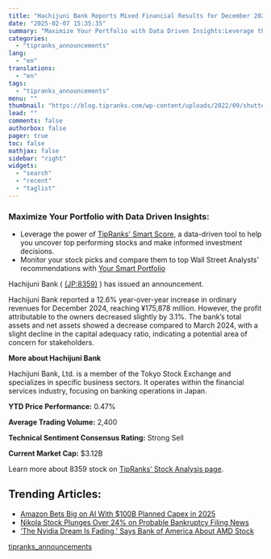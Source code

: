 ```yaml
---
title: "Hachijuni Bank Reports Mixed Financial Results for December 2024"
date: "2025-02-07 15:35:35"
summary: "Maximize Your Portfolio with Data Driven Insights:Leverage the power of TipRanks' Smart Score, a data-driven tool to help you uncover top performing stocks and make informed investment decisions. Monitor your stock picks and compare them to top Wall Street Analysts' recommendations with Your Smart PortfolioHachijuni Bank ( (JP:8359) ) has..."
categories:
  - "tipranks_announcements"
lang:
  - "en"
translations:
  - "en"
tags:
  - "tipranks_announcements"
menu: ""
thumbnail: "https://blog.tipranks.com/wp-content/uploads/2022/09/shutterstock_1326553091-750x406.jpg"
lead: ""
comments: false
authorbox: false
pager: true
toc: false
mathjax: false
sidebar: "right"
widgets:
  - "search"
  - "recent"
  - "taglist"
---
```


### Maximize Your Portfolio with Data Driven Insights:

* Leverage the power of [TipRanks' Smart Score](https://www.tipranks.com/screener/top-smart-score-stocks), a data-driven tool to help you uncover top performing stocks and make informed investment decisions.
* Monitor your stock picks and compare them to top Wall Street Analysts' recommendations with  [Your Smart Portfolio](https://www.tipranks.com/smart-portfolio/holdings)

Hachijuni Bank ( [(JP:8359)](https://www.tipranks.com/stocks/jp:8359) ) has issued an announcement.

Hachijuni Bank reported a 12.6% year-over-year increase in ordinary revenues for December 2024, reaching ¥175,878 million. However, the profit attributable to the owners decreased slightly by 3.1%. The bank’s total assets and net assets showed a decrease compared to March 2024, with a slight decline in the capital adequacy ratio, indicating a potential area of concern for stakeholders.

**More about Hachijuni Bank**

Hachijuni Bank, Ltd. is a member of the Tokyo Stock Exchange and specializes in specific business sectors. It operates within the financial services industry, focusing on banking operations in Japan.

**YTD Price Performance:** 0.47%

**Average Trading Volume:** 2,400

**Technical Sentiment Consensus Rating:** Strong Sell

**Current Market Cap:** $3.12B

Learn more about 8359 stock on [TipRanks’ Stock Analysis page](https://www.tipranks.com/stocks/jp:8359/stock-analysis).

Trending Articles:
------------------

* [Amazon Bets Big on AI With $100B Planned Capex in 2025](https://www.tipranks.com/news/amazon-bets-big-on-ai-with-100b-planned-capex-in-2025)
* [Nikola Stock Plunges Over 24% on Probable Bankruptcy Filing News](https://www.tipranks.com/news/nikola-stock-plunges-over-24-on-probable-bankruptcy-filing-news)
* [‘The Nvidia Dream Is Fading,’ Says Bank of America About AMD Stock](https://www.tipranks.com/news/the-nvidia-dream-is-fading-says-bank-of-america-about-amd-stock)

[tipranks_announcements](https://www.tipranks.com/news/company-announcements/hachijuni-bank-reports-mixed-financial-results-for-december-2024)
